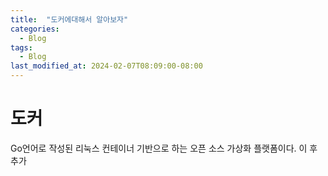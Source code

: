 ```yaml
---
title:  "도커에대해서 알아보자"
categories:
  - Blog
tags:
  - Blog
last_modified_at: 2024-02-07T08:09:00-08:00
---
```

# 도커
Go언어로 작성된 리눅스 컨테이너 기반으로 하는 오픈 소스 가상화 플랫폼이다.
이 후 추가
